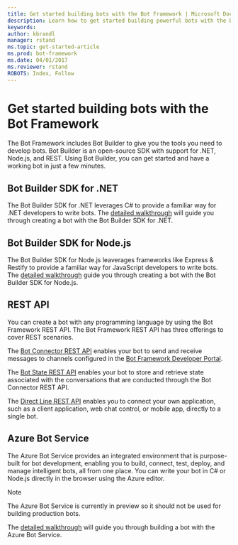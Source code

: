 ```yaml
---
title: Get started building bots with the Bot Framework | Microsoft Docs
description: Learn how to get started building powerful bots with the Bot Framework.
keywords:
author: kbrandl
manager: rstand
ms.topic: get-started-article
ms.prod: bot-framework
ms.date: 04/01/2017
ms.reviewer: rstand
ROBOTS: Index, Follow
---
```

# Get started building bots with the Bot Framework
The Bot Framework includes Bot Builder to give you the tools you need to develop bots. Bot Builder is an open-source SDK with support for .NET, Node.js, and REST. Using Bot Builder, you can get started and have a working bot in just a few minutes.

## Bot Builder SDK for .NET
The Bot Builder SDK for .NET leverages C# to provide a familiar way for .NET developers to write bots. The [detailed walkthrough](~/dotnet/getstarted.md) will guide you through creating a bot with the Bot Builder SDK for .NET.

## Bot Builder SDK for Node.js
The Bot Builder SDK for Node.js leaverages frameworks like Express & Restify to provide a familiar way for JavaScript developers to write bots. The [detailed walkthrough](~/nodejs/getstarted.md) guide you through creating a bot with the Bot Builder SDK for Node.js. 

## REST API
You can create a bot with any programming language by using the Bot Framework REST API. The Bot Framework REST API has three offerings to cover REST scenarios.

The [Bot Connector REST API][connectorAPI] enables your bot to send and receive messages to channels configured in the [Bot Framework Developer Portal](https://dev.botframework.com/). 

The [Bot State REST API][stateAPI] enables your bot to store and retrieve state associated with the conversations that are conducted through the Bot Connector REST API.

The [Direct Line REST API][directLineAPI] enables you to connect your own application, such as a client application, web chat control, or mobile app, directly to a single bot.

## Azure Bot Service
The Azure Bot Service provides an integrated environment that is purpose-built for bot development, 
enabling you to build, connect, test, deploy, and manage intelligent bots, all from one place. 
You can write your bot in C# or Node.js directly in the browser using the Azure editor.

> [!NOTE]
> The Azure Bot Service is currently in preview so it should not be used for building production bots.

The [detailed walkthrough](~/azure/azure-bot-service-getstarted.md) will guide you through building a bot with the Azure Bot Service.

[connectorAPI]: https://docs.botframework.com/en-us/restapi/connector/#navtitle
 
[stateAPI]: https://docs.botframework.com/en-us/restapi/state/#navtitle

[directLineAPI]: https://docs.botframework.com/en-us/restapi/directline3/#navtitle